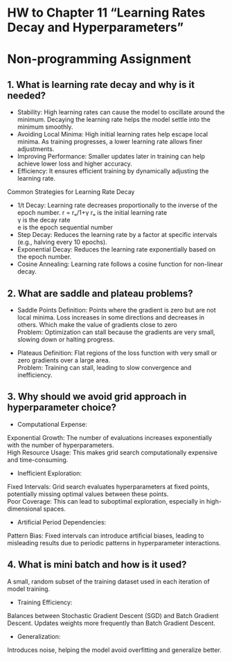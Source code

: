 # HW to Chapter 11 “Learning Rates Decay and Hyperparameters”

# Non-programming Assignment

## 1. What is learning rate decay and why is it needed?

- Stability: High learning rates can cause the model to oscillate around the minimum. Decaying the learning rate helps the model settle into the minimum smoothly.
- Avoiding Local Minima: High initial learning rates help escape local minima. As training progresses, a lower learning rate allows finer adjustments.
- Improving Performance: Smaller updates later in training can help achieve lower loss and higher accuracy.
- Efficiency: It ensures efficient training by dynamically adjusting the learning rate.

Common Strategies for Learning Rate Decay

- 1/t Decay: Learning rate decreases proportionally to the inverse of the epoch number.
r = rₒ/1+γ
rₒ is the initial learning rate<br>
γ is the decay rate<br>
e is the epoch sequential number<br>
- Step Decay: Reduces the learning rate by a factor at specific intervals (e.g., halving every 10 epochs).
- Exponential Decay: Reduces the learning rate exponentially based on the epoch number.
- Cosine Annealing: Learning rate follows a cosine function for non-linear decay.

## 2. What are saddle and plateau problems?

- Saddle Points
Definition: Points where the gradient is zero but are not local minima. Loss increases in some directions and decreases in others. Which make the value of gradients close to zero<br>
Problem: Optimization can stall because the gradients are very small, slowing down or halting progress.<br>

- Plateaus
Definition: Flat regions of the loss function with very small or zero gradients over a large area.<br>
Problem: Training can stall, leading to slow convergence and inefficiency.<br>

## 3. Why should we avoid grid approach in hyperparameter choice?

- Computational Expense:

Exponential Growth: The number of evaluations increases exponentially with the number of hyperparameters.<br>
High Resource Usage: This makes grid search computationally expensive and time-consuming.<br>

- Inefficient Exploration:

Fixed Intervals: Grid search evaluates hyperparameters at fixed points, potentially missing optimal values between these points.<br>
Poor Coverage: This can lead to suboptimal exploration, especially in high-dimensional spaces.<br>

- Artificial Period Dependencies:

Pattern Bias: Fixed intervals can introduce artificial biases, leading to misleading results due to periodic patterns in hyperparameter interactions.<br>

## 4. What is mini batch and how is it used?

A small, random subset of the training dataset used in each iteration of model training.<br>

- Training Efficiency:

Balances between Stochastic Gradient Descent (SGD) and Batch Gradient Descent.
Updates weights more frequently than Batch Gradient Descent.<br>

- Generalization:

Introduces noise, helping the model avoid overfitting and generalize better.<br>